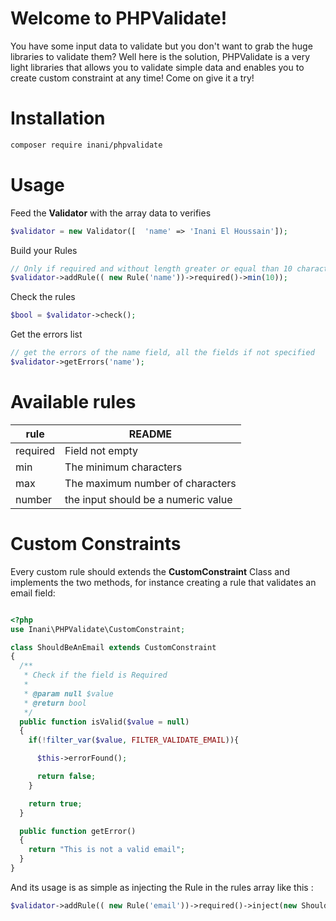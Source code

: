 # Welcome to PHPValidate!

You have some input data to validate but you don't want to grab the huge libraries to validate them?
Well here is the solution, PHPValidate is a very light libraries that allows you to validate simple data and enables you to create custom constraint at any time! Come on give it a try!


# Installation
```bash
composer require inani/phpvalidate 
```
# Usage

Feed the **Validator** with the array data to verifies
```php
$validator = new Validator([  'name' => 'Inani El Houssain']);
```
Build your Rules
```php
// Only if required and without length greater or equal than 10 characters
$validator->addRule(( new Rule('name'))->required()->min(10));
```
Check the rules
```php
$bool = $validator->check();
```
Get the errors list
```php
// get the errors of the name field, all the fields if not specified
$validator->getErrors('name');
```
# Available rules


| rule | README |
| ------ | ------ |
| required | Field not empty |
| min | The minimum characters |
| max | The maximum number of characters|
| number | the input should be a numeric value |
# Custom Constraints
Every custom rule should extends the **CustomConstraint** Class and implements the two methods, for instance creating a rule that validates an email field:
```php

<?php
use Inani\PHPValidate\CustomConstraint;

class ShouldBeAnEmail extends CustomConstraint
{
  /**
   * Check if the field is Required
   *
   * @param null $value
   * @return bool
   */
  public function isValid($value = null)
  {
    if(!filter_var($value, FILTER_VALIDATE_EMAIL)){

      $this->errorFound();

      return false;
    }

    return true;
  }

  public function getError()
  {
    return "This is not a valid email";
  }
}
```
And its usage is as simple as injecting the Rule in the rules array like this :
```php
$validator->addRule(( new Rule('email'))->required()->inject(new ShouldBeAnEmail));
```
